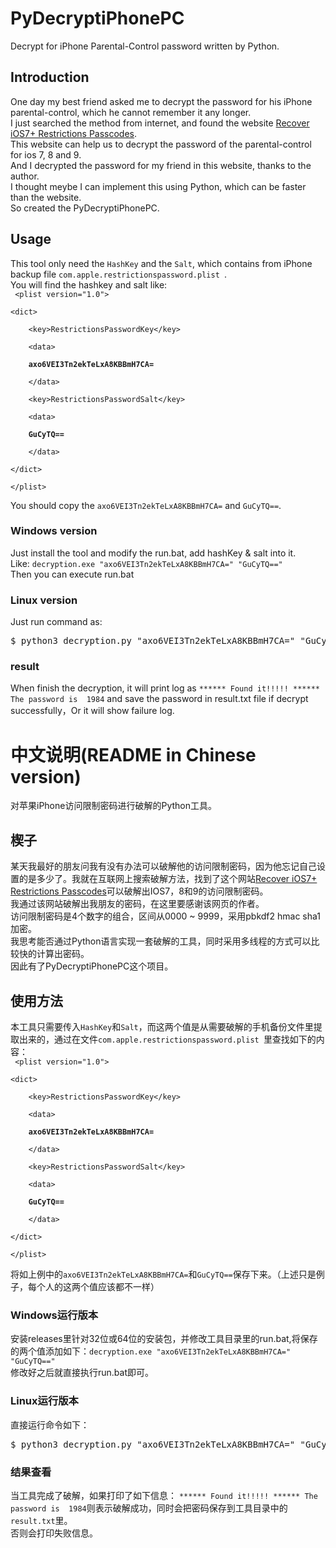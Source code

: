 # PyDecryptiPhonePC
Decrypt for iPhone Parental-Control password written by Python.

## Introduction
One day my best friend asked me to decrypt the password for his iPhone parental-control, which he cannot remember it any longer.  
I just searched the method from internet, and found the website [Recover iOS7+ Restrictions Passcodes](http://ios7hash.derson.us/).  
This website can help us to decrypt the password of the parental-control for ios 7, 8 and 9.  
And I decrypted the password for my friend in this website, thanks to the author.  
I thought meybe I can implement this using Python, which can be faster than the website.  
So created the PyDecryptiPhonePC. 

## Usage
This tool only need the ```HashKey``` and the ```Salt```, which contains from iPhone backup file ```com.apple.restrictionspassword.plist ```.  
You will find the hashkey and salt like:  
<code>
<plist version="1.0"\>  
<dict\>  
&nbsp;&nbsp;&nbsp;&nbsp;<key\>RestrictionsPasswordKey</key\>  
&nbsp;&nbsp;&nbsp;&nbsp;<data\>  
&nbsp;&nbsp;&nbsp;&nbsp;**axo6VEI3Tn2ekTeLxA8KBBmH7CA=**  
&nbsp;&nbsp;&nbsp;&nbsp;</data\>  
&nbsp;&nbsp;&nbsp;&nbsp;<key\>RestrictionsPasswordSalt</key\>  
&nbsp;&nbsp;&nbsp;&nbsp;<data\>  
&nbsp;&nbsp;&nbsp;&nbsp;**GuCyTQ==**  
&nbsp;&nbsp;&nbsp;&nbsp;</data\>  
</dict\>  
</plist\>   
</code>
You should copy the ```axo6VEI3Tn2ekTeLxA8KBBmH7CA=``` and ```GuCyTQ==```.  
### Windows version
Just install the tool and modify the run.bat, add hashKey & salt into it.  
Like: ```decryption.exe "axo6VEI3Tn2ekTeLxA8KBBmH7CA=" "GuCyTQ=="```  
Then you can execute run.bat  

### Linux version
Just run command as:  
<pre>
$ python3 decryption.py "axo6VEI3Tn2ekTeLxA8KBBmH7CA=" "GuCyTQ=="
</pre>  

### result
When finish the decryption, it will print log as ```****** Found it!!!!! ****** The password is  1984``` and save the password in result.txt file if decrypt successfully，Or it will show failure log.   

# 中文说明(README in Chinese version)
对苹果iPhone访问限制密码进行破解的Python工具。

## 楔子
某天我最好的朋友问我有没有办法可以破解他的访问限制密码，因为他忘记自己设置的是多少了。我就在互联网上搜索破解方法，找到了这个网站[Recover iOS7+ Restrictions Passcodes](http://ios7hash.derson.us/)可以破解出IOS7，8和9的访问限制密码。  
我通过该网站破解出我朋友的密码，在这里要感谢该网页的作者。  
访问限制密码是4个数字的组合，区间从0000 ~ 9999，采用pbkdf2 hmac sha1加密。  
我思考能否通过Python语言实现一套破解的工具，同时采用多线程的方式可以比较快的计算出密码。  
因此有了PyDecryptiPhonePC这个项目。

## 使用方法
本工具只需要传入```HashKey```和```Salt```，而这两个值是从需要破解的手机备份文件里提取出来的，通过在文件```com.apple.restrictionspassword.plist ```里查找如下的内容：  
<code>
<plist version="1.0"\>  
<dict\>  
&nbsp;&nbsp;&nbsp;&nbsp;<key\>RestrictionsPasswordKey</key\>  
&nbsp;&nbsp;&nbsp;&nbsp;<data\>  
&nbsp;&nbsp;&nbsp;&nbsp;**axo6VEI3Tn2ekTeLxA8KBBmH7CA=**  
&nbsp;&nbsp;&nbsp;&nbsp;</data\>  
&nbsp;&nbsp;&nbsp;&nbsp;<key\>RestrictionsPasswordSalt</key\>  
&nbsp;&nbsp;&nbsp;&nbsp;<data\>  
&nbsp;&nbsp;&nbsp;&nbsp;**GuCyTQ==**  
&nbsp;&nbsp;&nbsp;&nbsp;</data\>  
</dict\>  
</plist\>   
</code>
将如上例中的```axo6VEI3Tn2ekTeLxA8KBBmH7CA=```和```GuCyTQ==```保存下来。（上述只是例子，每个人的这两个值应该都不一样）  
### Windows运行版本
安装releases里针对32位或64位的安装包，并修改工具目录里的run.bat,将保存的两个值添加如下：```decryption.exe "axo6VEI3Tn2ekTeLxA8KBBmH7CA=" "GuCyTQ=="```  
修改好之后就直接执行run.bat即可。 

### Linux运行版本
直接运行命令如下：  
<pre>
$ python3 decryption.py "axo6VEI3Tn2ekTeLxA8KBBmH7CA=" "GuCyTQ=="
</pre>  

### 结果查看
当工具完成了破解，如果打印了如下信息：
```****** Found it!!!!! ****** The password is  1984```则表示破解成功，同时会把密码保存到工具目录中的```result.txt```里。  
否则会打印失败信息。
